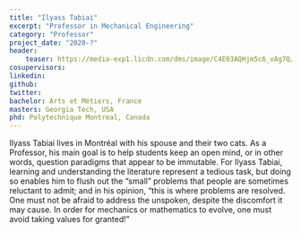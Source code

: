 ```yaml
---
title: "Ilyass Tabiai"
excerpt: "Professor in Mechanical Engineering"
category: "Professor"
project_date: "2020-?"
header:
    teaser: https://media-exp1.licdn.com/dms/image/C4E03AQHjm5c6_vAg7Q/profile-displayphoto-shrink_200_200/0/1563899117084?e=1618444800&v=beta&t=Zj-UthEwycVmzT-9WsQQ2urLqguqNo33UobyeW5n5n0
cosupervisors:
linkedin: 
github:
twitter:
bachelor: Arts et Métiers, France
masters: Georgia Tech, USA
phd: Polytechnique Montreal, Canada
---
```


Ilyass Tabiai lives in Montréal with his spouse and their two cats. As a Professor, his main goal is to help students keep an open mind, or in other words, question paradigms that appear to be immutable.
For Ilyass Tabiai, learning and understanding the literature represent a tedious task, but doing so enables him to flush out the “small” problems that people are sometimes reluctant to admit; and in his opinion, “this is where problems are resolved. One must not be afraid to address the unspoken, despite the discomfort it may cause. In order for mechanics or mathematics to evolve, one must avoid taking values for granted!”
